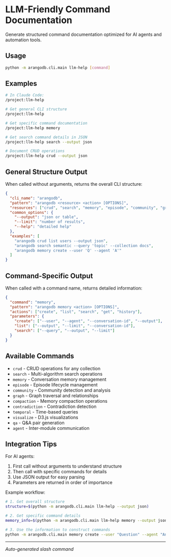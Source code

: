 # LLM-Friendly Command Documentation

Generate structured command documentation optimized for AI agents and automation tools.

## Usage

```bash
python -m arangodb.cli.main llm-help [command]
```

## Examples

```bash
# In Claude Code:
/project:llm-help

# Get general CLI structure
/project:llm-help

# Get specific command documentation
/project:llm-help memory

# Get search command details in JSON
/project:llm-help search --output json

# Document CRUD operations
/project:llm-help crud --output json
```

## General Structure Output

When called without arguments, returns the overall CLI structure:

```json
{
  "cli_name": "arangodb",
  "pattern": "arangodb <resource> <action> [OPTIONS]",
  "resources": ["crud", "search", "memory", "episode", "community", "graph"],
  "common_options": {
    "--output": "json or table",
    "--limit": "number of results",
    "--help": "detailed help"
  },
  "examples": [
    "arangodb crud list users --output json",
    "arangodb search semantic --query 'topic' --collection docs",
    "arangodb memory create --user 'Q' --agent 'A'"
  ]
}
```

## Command-Specific Output

When called with a command name, returns detailed information:

```json
{
  "command": "memory",
  "pattern": "arangodb memory <action> [OPTIONS]",
  "actions": ["create", "list", "search", "get", "history"],
  "parameters": {
    "create": ["--user", "--agent", "--conversation-id", "--output"],
    "list": ["--output", "--limit", "--conversation-id"],
    "search": ["--query", "--output", "--limit"]
  }
}
```

## Available Commands

- `crud` - CRUD operations for any collection
- `search` - Multi-algorithm search operations
- `memory` - Conversation memory management
- `episode` - Episode lifecycle management
- `community` - Community detection and analysis
- `graph` - Graph traversal and relationships
- `compaction` - Memory compaction operations
- `contradiction` - Contradiction detection
- `temporal` - Time-based queries
- `visualize` - D3.js visualizations
- `qa` - Q&A pair generation
- `agent` - Inter-module communication

## Integration Tips

For AI agents:
1. First call without arguments to understand structure
2. Then call with specific commands for details
3. Use JSON output for easy parsing
4. Parameters are returned in order of importance

Example workflow:
```bash
# 1. Get overall structure
structure=$(python -m arangodb.cli.main llm-help --output json)

# 2. Get specific command details
memory_info=$(python -m arangodb.cli.main llm-help memory --output json)

# 3. Use the information to construct commands
python -m arangodb.cli.main memory create --user "Question" --agent "Answer"
```

---
*Auto-generated slash command*